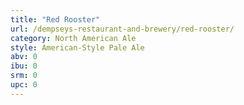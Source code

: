 ```yaml
---
title: "Red Rooster"
url: /dempseys-restaurant-and-brewery/red-rooster/
category: North American Ale
style: American-Style Pale Ale
abv: 0
ibu: 0
srm: 0
upc: 0
---
```


